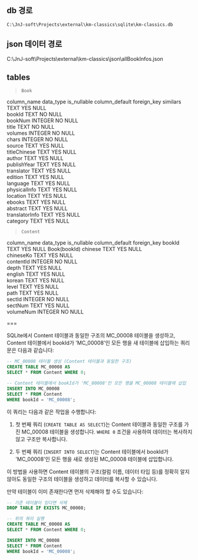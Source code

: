 
## db 경로

```
C:\JnJ-soft\Projects\external\km-classics\sqlite\km-classics.db
```


## json 데이터 경로

C:\JnJ-soft\Projects\external\km-classics\json\allBookInfos.json

## tables

> `Book`

column_name	data_type	is_nullable	column_default	foreign_key
similars	TEXT	YES	NULL	
bookId	TEXT	NO	NULL	
bookNum	INTEGER	NO	NULL	
title	TEXT	NO	NULL	
volumes	INTEGER	NO	NULL	
chars	INTEGER	NO	NULL	
source	TEXT	YES	NULL	
titleChinese	TEXT	YES	NULL	
author	TEXT	YES	NULL	
publishYear	TEXT	YES	NULL	
translator	TEXT	YES	NULL	
edition	TEXT	YES	NULL	
language	TEXT	YES	NULL	
physicalInfo	TEXT	YES	NULL	
location	TEXT	YES	NULL	
ebooks	TEXT	YES	NULL	
abstract	TEXT	YES	NULL	
translatorInfo	TEXT	YES	NULL	
category	TEXT	YES	NULL

> `Content`

column_name	data_type	is_nullable	column_default	foreign_key
bookId	TEXT	YES	NULL	Book(bookId)
chinese	TEXT	YES	NULL	
chineseKo	TEXT	YES	NULL	
contentId	INTEGER	NO	NULL	
depth	TEXT	YES	NULL	
english	TEXT	YES	NULL	
korean	TEXT	YES	NULL	
level	TEXT	YES	NULL	
path	TEXT	YES	NULL	
sectId	INTEGER	NO	NULL	
sectNum	TEXT	YES	NULL	
volumeNum	INTEGER	NO	NULL	


===

SQLite에서 Content 테이블과 동일한 구조의 MC_00008 테이블을 생성하고, Content 테이블에서 bookId가 'MC_00008'인 모든 행을 새 테이블에 삽입하는 쿼리문은 다음과 같습니다:

```sql
-- MC_00008 테이블 생성 (Content 테이블과 동일한 구조)
CREATE TABLE MC_00008 AS 
SELECT * FROM Content WHERE 0;

-- Content 테이블에서 bookId가 'MC_00008'인 모든 행을 MC_00008 테이블에 삽입
INSERT INTO MC_00008
SELECT * FROM Content 
WHERE bookId = 'MC_00008';
```

이 쿼리는 다음과 같은 작업을 수행합니다:

1. 첫 번째 쿼리 (`CREATE TABLE AS SELECT`)는 Content 테이블과 동일한 구조를 가진 MC_00008 테이블을 생성합니다. `WHERE 0` 조건을 사용하여 데이터는 복사하지 않고 구조만 복사합니다.

2. 두 번째 쿼리 (`INSERT INTO SELECT`)는 Content 테이블에서 bookId가 'MC_00008'인 모든 행을 새로 생성된 MC_00008 테이블에 삽입합니다.

이 방법을 사용하면 Content 테이블의 구조(컬럼 이름, 데이터 타입 등)를 정확히 알지 않아도 동일한 구조의 테이블을 생성하고 데이터를 복사할 수 있습니다.

만약 테이블이 이미 존재한다면 먼저 삭제해야 할 수도 있습니다:

```sql
-- 기존 테이블이 있다면 삭제
DROP TABLE IF EXISTS MC_00008;

-- 위의 쿼리 실행
CREATE TABLE MC_00008 AS 
SELECT * FROM Content WHERE 0;

INSERT INTO MC_00008
SELECT * FROM Content 
WHERE bookId = 'MC_00008';
```
